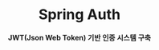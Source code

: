 <div align="center">
	<h1>Spring Auth</h1>
	<p>
		<b>JWT(Json Web Token) 기반 인증 시스템 구축</b>
	</p>
	<br>
</div>
